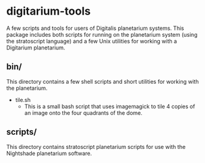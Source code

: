 digitarium-tools
================

A few scripts and tools for users of Digitalis planetarium systems.  This package includes 
both scripts for running on the planetarium system (using the stratoscript language) and 
a few Unix utilities for working with a Digitarium planetarium.

bin/
----------------
This directory contains a few shell scripts and short utilities for working with the 
planetarium.

* tile.sh
	* This is a small bash script that uses imagemagick to tile 4 copies of an image onto
	the four quadrants of the dome.

scripts/
----------------
This directory contains stratoscript planetarium scripts for use with the Nightshade 
planetarium software.
